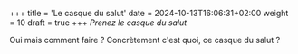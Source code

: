 +++
title = 'Le casque du salut'
date = 2024-10-13T16:06:31+02:00
weight = 10
draft = true
+++
*Prenez le casque du salut* <!--more-->



Oui mais comment faire ? Concrètement c'est quoi, ce casque du salut ?
<!--
Le salut en général est un secours opportun qui survient lorsque nous nous trouvons en difficulté.

Or, lorsque nous sommes assaillis par les difficultés, la première chose que nous faisons est d'y penser et d'y repenser, de faire tourner dans notre tête tout un peuple d'idées qui finissent pas nous rendre captifs et angoissés.

Le casque du salut doit nous protéger de ces pensées tortionnaires en nous rappelant que de Dieu viendra pour nous un secours opportun.

Si pendant notre vie, nous nous entrainons à porter ce casque du salut, nous nous entrainerons efficacement pour l'heure où nous comparaîtrons devant le juste juge. A cet instant, lorsque le souvenir de nos actions honteuses, nous assaillera, nous saurons où trouvez ce casque du salut pour affronter courageusement cette heure terrible, notre heure.

**Prière**

Ô Seigneur Jésus-Christ, qui avez combattu durement dans cette vie pour nous obtenir les moyens de ne pas succomber au jour de l'épreuve suprême, ne laissez pas votre précieux sang sans fuit en notre faveur et apprenez-nous à utiliser ce casque du salut dès maintenant pour la plus grande gloire de Dieu et notre grand bénéfice.

Ô vous qui vivez et régnez avec Dieu le Père et le Saint-Esprit dans les siècles des siècles, formant à vous trois un Dieu unique incompréhensible et joyeux.

Amen
-->
